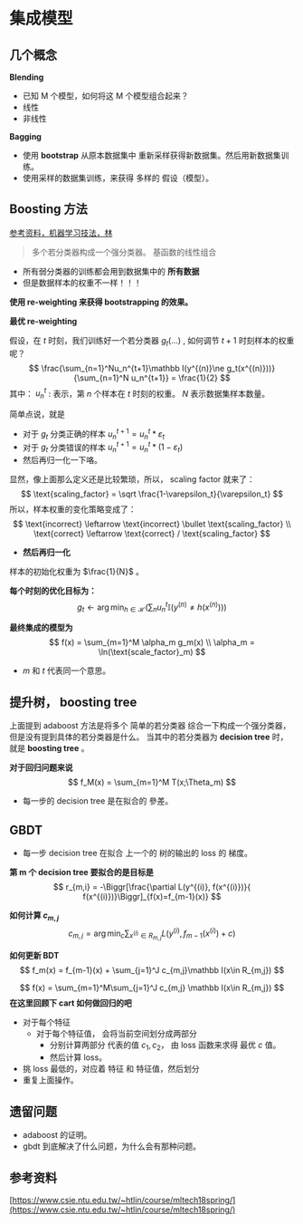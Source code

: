# 集成模型



## 几个概念

**Blending**

* 已知 M 个模型，如何将这 M 个模型组合起来？
* 线性
* 非线性



**Bagging**

* 使用 **bootstrap** 从原本数据集中 重新采样获得新数据集。然后用新数据集训练。
* 使用采样的数据集训练，来获得 多样的 假设（模型）。



## Boosting 方法

[参考资料，机器学习技法，林 ](https://www.csie.ntu.edu.tw/~htlin/course/mltech18spring/doc/208_handout.pdf)

> 多个若分类器构成一个强分类器。 基函数的线性组合



* 所有弱分类器的训练都会用到数据集中的 **所有数据**
* 但是数据样本的权重不一样！！！



**使用 re-weighting 来获得 bootstrapping 的效果。** 

**最优 re-weighting**

假设，在 $t$ 时刻，我们训练好一个若分类器 $g_t(...)$ , 如何调节 $t+1$ 时刻样本的权重呢？
$$
\frac{\sum_{n=1}^Nu_n^{t+1}\mathbb I(y^{(n)}\ne g_t(x^{(n)}))}{\sum_{n=1}^N u_n^{t+1}} = \frac{1}{2}
$$
其中： $u_n^t$ : 表示，第 $n$ 个样本在 $t$ 时刻的权重。 $N$ 表示数据集样本数量。



简单点说，就是 

* 对于 $g_t$ 分类正确的样本 $u_n^{t+1} = u_n^t * \varepsilon_t$ 
* 对于 $g_t$ 分类错误的样本 $u_n^{t+1} = u_n^t * (1-\varepsilon_t)$
* 然后再归一化一下咯。

显然，像上面那么定义还是比较繁琐，所以， scaling factor 就来了：
$$
\text{scaling_factor} = \sqrt \frac{1-\varepsilon_t}{\varepsilon_t}
$$
所以，样本权重的变化策略变成了：
$$
\text{incorrect} \leftarrow \text{incorrect} \bullet \text{scaling_factor} \\
\text{correct} \leftarrow \text{correct} / \text{scaling_factor}
$$

* **然后再归一化**





样本的初始化权重为 $\frac{1}{N}$ 。



**每个时刻的优化目标为：**
$$
g_t \leftarrow \arg\min _{h\in \mathcal H} \Bigr(\sum_n u_n^t \mathbb I (y^{(n)} \ne h(x^{(n)}))\Bigr)
$$


**最终集成的模型为**
$$
f(x) = \sum_{m=1}^M \alpha_m g_m(x) \\
\alpha_m = \ln(\text{scale_factor}_m)
$$

* $m$ 和 $t$ 代表同一个意思。





## 提升树， boosting tree

上面提到 adaboost 方法是将多个 简单的若分类器 综合一下构成一个强分类器，但是没有提到具体的若分类器是什么。 当其中的若分类器为 **decision tree** 时，就是 **boosting tree** 。

**对于回归问题来说**
$$
f_M(x) = \sum_{m=1}^M T(x;\Theta_m)
$$

* 每一步的 decision tree 是在拟合的 參差。



## GBDT

* 每一步 decision tree 在拟合 上一个的 树的输出的 loss 的 梯度。

**第 m 个 decision tree 要拟合的是目标是**
$$
r_{m,i} = -\Biggr[\frac{\partial L(y^{(i)}, f(x^{(i)})}{ f(x^{(i)})}\Biggr]_{f(x)=f_{m-1}(x)}
$$


**如何计算 $c_{m,j}$**
$$
c_{m,j} = \arg\min_c \sum_{x^{(i)}\in R_{m,j}} L(y^{(i)}, f_{m-1}(x^{(i)})+c)
$$


**如何更新 BDT**
$$
f_m(x) = f_{m-1}(x) + \sum_{j=1}^J c_{m,j}\mathbb I(x\in R_{m,j})
$$

$$
f(x) = \sum_{m=1}^M\sum_{j=1}^J c_{m,j} \mathbb I(x\in R_{m,j})
$$
**在这里回顾下 cart 如何做回归的吧**

* 对于每个特征
  * 对于每个特征值， 会将当前空间划分成两部分
    * 分别计算两部分 代表的值 $c_1, c_2$， 由 loss 函数来求得 最优 $c$ 值。 
    * 然后计算 loss。
* 挑 loss 最低的，对应着 特征 和 特征值，然后划分
* 重复上面操作。





## 遗留问题

* adaboost 的证明。
* gbdt 到底解决了什么问题，为什么会有那种问题。



## 参考资料

[https://www.csie.ntu.edu.tw/~htlin/course/mltech18spring/](https://www.csie.ntu.edu.tw/~htlin/course/mltech18spring/)
